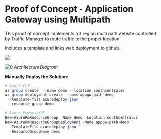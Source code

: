 # Proof of Concept - Application Gateway using Multipath

This proof of concept implements a 3 region multi path website controlled by Traffic Manager to route traffic to the proper location. 

Includes a template and links web deployment to github.

<a href="https://portal.azure.com/#create/Microsoft.Template/uri/https%3A%2F%2Fraw.githubusercontent.com%2Fdanielscholl%2Fpoc-appgateway-multipath%2Fmaster%2Fazuredeploy.json" target="_blank">
    <img src="http://azuredeploy.net/deploybutton.png"/>
</a>

![[0]][0]
_Architecture Diagram_

__Manually Deploy the Solution:__

```powershell
# Azure CLI
az group create  --name demo --location southcentralus
az group deployment create --name appgw-path-demo `
 --template-file azuredeploy.json `
 --resource-group demo

# Azure Powershell
New-AzureRmResourceGroup -Name demo -Location southcentralus
New-AzureRmResourceGroupDeployment -Name appgw-path-demo `
  -TemplateFile azuredeploy.json `
  -ResourceGroupName demo
```

[0]: ./images/architecture.png "Architecture Diagram"